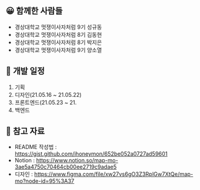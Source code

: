 😀 함께한 사람들
-------------
* 경상대학교 멋쟁이사자처럼 9기 성규동
* 경상대학교 멋쟁이사자처럼 8기 김동현
* 경상대학교 멋쟁이사자처럼 8기 박지은
* 경상대학교 멋쟁이사자처럼 9기 양소열

📆 개발 일정
-------------
1. 기획
2. 디자인(21.05.16 ~ 21.05.22)
3. 프론트엔드(21.05.23 ~ 21.
4. 백엔드

📗 참고 자료
-------------
* README 작성법 : https://gist.github.com/ihoneymon/652be052a0727ad59601
* Notion : https://www.notion.so/map-mo-3ae5a4750c70464cb00ee2719c9adae5
* 디자인 : https://www.figma.com/file/xw27vs6gO3Z3RplGw7XtQe/map-mo?node-id=95%3A37
